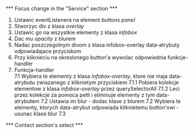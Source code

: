 *** Focus change in the "Service" section ***
1. Ustawic eventListenera na element _buttons panel_
2. Stworzyc div z klasa _overlay_
3. Ustawic go na wszystkie elementy z klasa _infobox_
4. Dac mu _opacity_ z blurem
5. Nadac poszczegolnym divom z klasa infobox-overlay data-atrybuty odpowiadajace przyciskom
6. Przy kliknieciu na okreslonego button'a wywolac odpowiednia funkcje-handler
7. Funkcja-handler  
  7.1 Wybiera te elementy z klasa _infobox-overlay_, ktore nie maja data-atrybutu zwiazanego z kliknietym przyciskiem
   7.1.1 Pobiera kolekcje elementow z klasa _infobox-overlay_ przez querySelectorAll
   7.1.2 Leci przez kolekcje za pomoca petli i eliminuje elementy z tym data-atrybutem
  7.2 Ustawia im blur - dodac klase z blurem
  7.2 Wybiera te elementy, ktorych data-atrybut odpowiada kliknietemu button'owi - usunac klase blur
  7.3 



*** Contact section's select ***